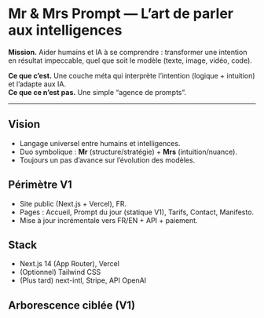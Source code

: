# Mr & Mrs Prompt — L’art de parler aux intelligences

**Mission.** Aider humains et IA à se comprendre : transformer une intention en résultat impeccable, quel que soit le modèle (texte, image, vidéo, code).

**Ce que c’est.** Une couche méta qui interprète l’intention (logique + intuition) et l’adapte aux IA.  
**Ce que ce n’est pas.** Une simple “agence de prompts”.

---

## Vision
- Langage universel entre humains et intelligences.  
- Duo symbolique : **Mr** (structure/stratégie) + **Mrs** (intuition/nuance).  
- Toujours un pas d’avance sur l’évolution des modèles.

## Périmètre V1
- Site public (Next.js + Vercel), FR.
- Pages : Accueil, Prompt du jour (statique V1), Tarifs, Contact, Manifesto.
- Mise à jour incrémentale vers FR/EN + API + paiement.

## Stack
- Next.js 14 (App Router), Vercel
- (Optionnel) Tailwind CSS
- (Plus tard) next-intl, Stripe, API OpenAI

## Arborescence ciblée (V1)
